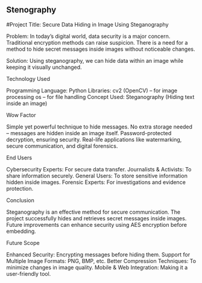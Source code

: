 ## Stenography
#Project Title: Secure Data Hiding in Image Using Steganography


Problem:
In today’s digital world, data security is a major concern.
Traditional encryption methods can raise suspicion.
There is a need for a method to hide secret messages inside images without noticeable changes.

Solution:
Using steganography, we can hide data within an image while keeping it visually unchanged.

Technology Used

Programming Language: Python
Libraries:
cv2 (OpenCV) – for image processing
os – for file handling
Concept Used: Steganography (Hiding text inside an image)

Wow Factor

Simple yet powerful technique to hide messages.
No extra storage needed – messages are hidden inside an image itself.
Password-protected decryption, ensuring security.
Real-life applications like watermarking, secure communication, and digital forensics.

End Users

Cybersecurity Experts: For secure data transfer.
Journalists & Activists: To share information securely.
General Users: To store sensitive information hidden inside images.
Forensic Experts: For investigations and evidence protection.

Conclusion

Steganography is an effective method for secure communication.
The project successfully hides and retrieves secret messages inside images.
Future improvements can enhance security using AES encryption before embedding.

Future Scope

Enhanced Security: Encrypting messages before hiding them.
Support for Multiple Image Formats: PNG, BMP, etc.
Better Compression Techniques: To minimize changes in image quality.
Mobile & Web Integration: Making it a user-friendly tool.

